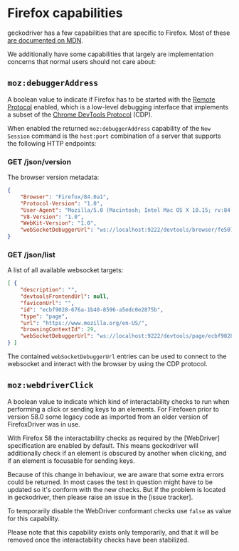 # Firefox capabilities

geckodriver has a few capabilities that are specific to Firefox.
Most of these [are documented on MDN](https://developer.mozilla.org/en-US/docs/Web/WebDriver/Capabilities/firefoxOptions).

We additionally have some capabilities that largely are implementation
concerns that normal users should not care about:

## `moz:debuggerAddress`

A boolean value to indicate if Firefox has to be started with the
[Remote Protocol] enabled, which is a low-level debugging interface that
implements a subset of the [Chrome DevTools Protocol] (CDP).

When enabled the returned `moz:debuggerAddress` capability of the `New Session`
command is the `host:port` combination of a server that supports the following
HTTP endpoints:

### GET /json/version

The browser version metadata:

```json
{
    "Browser": "Firefox/84.0a1",
    "Protocol-Version": "1.0",
    "User-Agent": "Mozilla/5.0 (Macintosh; Intel Mac OS X 10.15; rv:84.0) Gecko/20100101 Firefox/84.0",
    "V8-Version": "1.0",
    "WebKit-Version": "1.0",
    "webSocketDebuggerUrl": "ws://localhost:9222/devtools/browser/fe507083-2960-a442-bbd7-7dfe1f111c05"
}
```

### GET /json/list

A list of all available websocket targets:

```json
[ {
    "description": "",
    "devtoolsFrontendUrl": null,
    "faviconUrl": "",
    "id": "ecbf9028-676a-1b40-8596-a5edc0e2875b",
    "type": "page",
    "url": "https://www.mozilla.org/en-US/",
    "browsingContextId": 29,
    "webSocketDebuggerUrl": "ws://localhost:9222/devtools/page/ecbf9028-676a-1b40-8596-a5edc0e2875b"
} ]
```

The contained `webSocketDebuggerUrl` entries can be used to connect to the
websocket and interact with the browser by using the CDP protocol.

[Remote Protocol]: /remote/index.rst
[Chrome DevTools Protocol]: https://chromedevtools.github.io/devtools-protocol/

## `moz:webdriverClick`

A boolean value to indicate which kind of interactability checks
to run when performing a click or sending keys to an elements. For
Firefoxen prior to version 58.0 some legacy code as imported from
an older version of FirefoxDriver was in use.

With Firefox 58 the interactability checks as required by the
[WebDriver] specification are enabled by default. This means
geckodriver will additionally check if an element is obscured by
another when clicking, and if an element is focusable for sending
keys.

Because of this change in behaviour, we are aware that some extra
errors could be returned. In most cases the test in question might
have to be updated so it's conform with the new checks. But if the
problem is located in geckodriver, then please raise an issue in
the [issue tracker].

To temporarily disable the WebDriver conformant checks use `false`
as value for this capability.

Please note that this capability exists only temporarily, and that
it will be removed once the interactability checks have been
stabilized.
